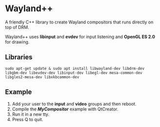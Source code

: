 # Wayland++
A friendly C++ library to create Wayland compositors that runs directly on top of DRM.

Wayland++ uses **libinput** and **evdev** for input listening and **OpenGL ES 2.0** for drawing.

## Libraries
`sudo apt-get update & sudo apt install libwayland-dev libdrm-dev libgbm-dev libevdev-dev libinput-dev libegl-dev mesa-common-dev libgles2-mesa-dev libxkbcommon-dev`

## Example

1. Add your user to the **input** and **video** groups and then reboot.
2. Compile the ***MyCompositor*** example with QtCreator.
3. Run it in a new tty.
4. Press Q to quit.


